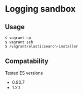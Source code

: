 # Logging sandbox

## Usage

    $ vagrant up
    $ vagrant ssh
    $ /vagrant/elasticsearch-installer

## Compatability

Tested ES versions

* 0.90.7
* 1.2.1
